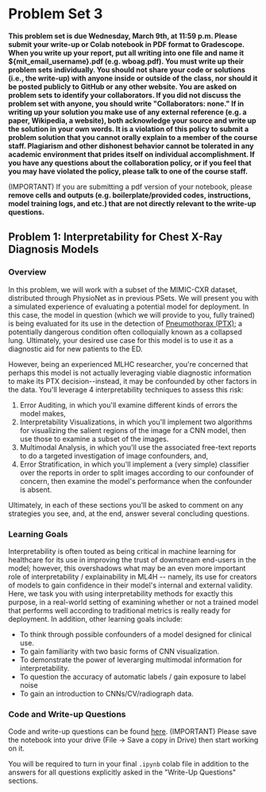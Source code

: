 # Problem Set 3


**This problem set is due Wednesday, March 9th, at 11:59 p.m. Please submit your write-up or Colab notebook in PDF format to Gradescope. When you write up your report, put all writing into one file and name it ${mit_email_username}.pdf (e.g. wboag.pdf). You must write up their problem sets individually. You should not share your code or solutions (i.e., the write-up) with anyone inside or outside of the class, nor should it be posted publicly to GitHub or any other website. You are asked on problem sets to identify your collaborators. If you did not discuss the problem set with anyone, you should write "Collaborators: none." If in writing up your solution you make use of any external reference (e.g. a paper, Wikipedia, a website), both acknowledge your source and write up the solution in your own words. It is a violation of this policy to submit a problem solution that you cannot orally explain to a member of the course staff. Plagiarism and other dishonest behavior cannot be tolerated in any academic environment that prides itself on individual accomplishment. If you have any questions about the collaboration policy, or if you feel that you may have violated the policy, please talk to one of the course staff.**

(IMPORTANT) If you are submitting a pdf version of your notebook, please **remove cells and outputs (e.g. boilerplate/provided codes, instructions, model training logs, and etc.) that are not directly relevant to the write-up questions.**

## Problem 1: Interpretability for Chest X-Ray Diagnosis Models
### Overview

In this problem, we will work with a subset of the MIMIC-CXR dataset, distributed through PhysioNet as in
previous PSets. We will present you with a simulated experience of evaluating a potential model for deployment. In
this case, the model in question (which we will provide to you, fully trained) is being evaluated for its use
in the detection of [Pneumothorax (PTX)](https://en.wikipedia.org/wiki/Pneumothorax); a potentially dangerous
condition often colloquially known as a collapsed lung. Ultimately, your desired use case for this model is to
use it as a diagnostic aid for new patients to the ED.



However, being an experienced MLHC researcher, you're concerned that perhaps this model is not actually
leveraging viable diagnostic information to make its PTX decision--instead, it may be confounded by other
factors in the data. You'll leverage 4 interpretability techniques to assess this risk:
  1. Error Auditing, in which you'll examine different kinds of errors the model makes,
  2. Interpretability Visualizations, in which you'll implement two algorithms for visualizing the salient
     regions of the image for a CNN model, then use those to examine a subset of the images.
  3. Multimodal Analysis, in which you'll use the associated free-text reports to do a targeted investigation
     of image confounders, and,
  4. Error Stratification, in which you'll implement a (very simple) classifier over the reports in order to
     split images according to our confounder of concern, then examine the model's performance when the
     confounder is absent.

Ultimately, in each of these sections you'll be asked to comment on any strategies you see, and, at the end,
answer several concluding questions.

### Learning Goals
Interpretability is often touted as being critical in machine learning for healthcare for its use in improving
the trust of downstream end-users in the model; however, this overshadows what may be an even more important
role of interpretability / explainability in ML4H -- namely, its use for creators of models to gain confidence
in their model's internal and external validity. Here, we task you with using interpretability methods for
exactly this purpose, in a real-world setting of examining whether or not a trained model that performs well
according to traditional metrics is really ready for deployment. In addition, other learning goals include:
  * To think through possible confounders of a model designed for clinical use.
  * To gain familiarity with two basic forms of CNN visualization.
  * To demonstrate the power of leverarging multimodal information for interpretability.
  * To question the accuracy of automatic labels / gain exposure to label noise
  * To gain an introduction to CNNs/CV/radiograph data.

### Code and Write-up Questions
Code and write-up questions can be found [here](https://colab.research.google.com/drive/1pQjhmPh5a4zgKnpP7EFyyzLJVhrrQVJW?usp=sharing). (IMPORTANT) Please save the notebook into your drive (File -> Save a copy in Drive) then start working on it.

You will be required to turn in your final `.ipynb` colab file in addition to the answers for all questions explicitly asked in the "Write-Up Questions" sections.

